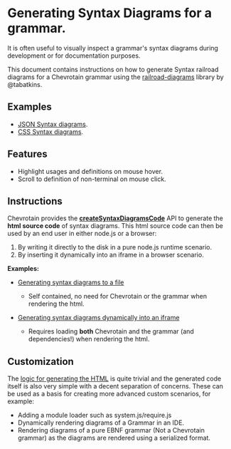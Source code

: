 # Generating Syntax Diagrams for a grammar.

It is often useful to visually inspect a grammar's syntax diagrams during development
or for documentation purposes.

This document contains instructions on how to generate Syntax railroad diagrams for a Chevrotain
grammar using the [railroad-diagrams](https://github.com/tabatkins/railroad-diagrams)
library by @tabatkins.

## Examples

-   [JSON Syntax diagrams](https://sap.github.io/chevrotain/diagrams_samples/json.html).
-   [CSS Syntax diagrams](https://sap.github.io/chevrotain/diagrams_samples/css.html).

## Features

-   Highlight usages and definitions on mouse hover.
-   Scroll to definition of non-terminal on mouse click.

## Instructions

Chevrotain provides the [**createSyntaxDiagramsCode**](https://sap.github.io/chevrotain/documentation/3_7_1/globals.html#createsyntaxdiagramscode) API to generate the **html source code**
of syntax diagrams. This html source code can then be used by an end user in either node.js or a browser:

1.  By writing it directly to the disk in a pure node.js runtime scenario.
2.  By inserting it dynamically into an iframe in a browser scenario.

**Examples:**

-   [Generating syntax diagrams to a file](https://github.com/SAP/chevrotain/blob/master/examples/parser/diagrams/gen_diagrams.js)

    -   Self contained, no need for Chevrotain or the grammar when rendering the html.

-   [Generating syntax diagrams dynamically into an iframe](https://github.com/SAP/chevrotain/blob/master/examples/parser/diagrams/diagrams_browser.html)
    -   Requires loading **both** Chevrotain and the grammar (and dependencies!) when rendering the html.

## Customization

The [logic for generating the HTML](https://github.com/SAP/chevrotain/tree/master/src/diagrams/render_public.ts)
is quite trivial and the generated code itself is also very simple with a decent separation of concerns.
These can be used as a basis for creating more advanced custom scenarios, for example:

-   Adding a module loader such as system.js/require.js
-   Dynamically rendering diagrams of a Grammar in an IDE.
-   Rendering diagrams of a pure EBNF grammar (Not a Chevrotain grammar) as the diagrams are rendered
    using a serialized format.
